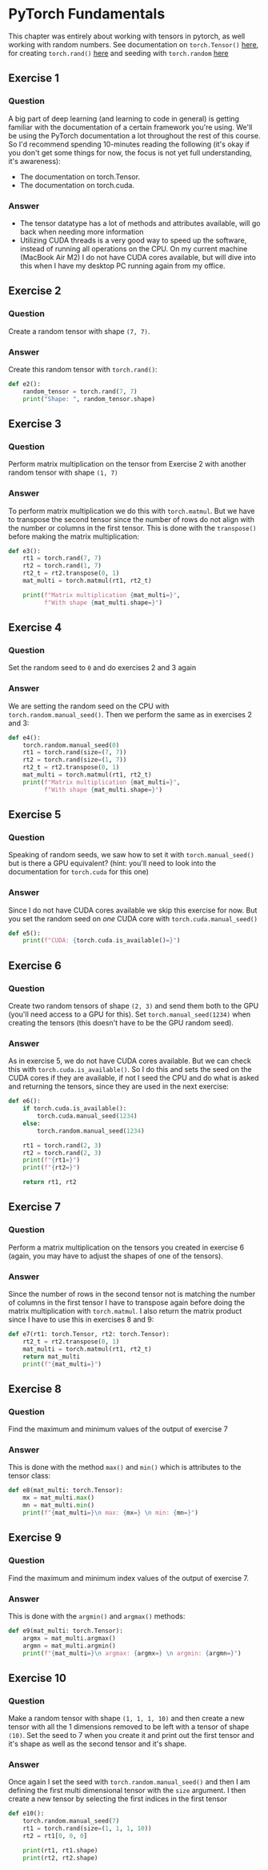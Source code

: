 # PyTorch Fundamentals

This chapter was entirely about working with tensors in 
pytorch, as well working with random numbers. See 
documentation on `torch.Tensor()` [here](https://docs.pytorch.org/docs/stable/tensors.html),
for creating `torch.rand()` [here](https://docs.pytorch.org/docs/stable/generated/torch.rand.html)
and seeding with `torch.random` [here](https://docs.pytorch.org/docs/stable/random.html) 

## Exercise 1 

### Question
A big part of deep learning (and learning to code in general) is getting familiar with the documentation
of a certain framework you're using. We'll be using the PyTorch documentation a lot throughout the rest
of this course. So I'd recommend spending 10-minutes reading the following (it's okay if you don't get 
some things for now, the focus is not yet full understanding, it's awareness):

* The documentation on torch.Tensor.
* The documentation on torch.cuda.


### Answer

* The tensor datatype has a lot of methods and attributes available, will go 
back when needing more information 
* Utilizing CUDA threads is a very good way to speed up the software, instead
of running all operations on the CPU. On my current machine (MacBook Air M2) 
I do not have CUDA cores available, but will dive into this when I have my 
desktop PC running again from my office.

## Exercise 2 

### Question
Create a random tensor with shape `(7, 7)`.

### Answer

Create this random tensor with `torch.rand()`:

```python
def e2():
    random_tensor = torch.rand(7, 7)
    print("Shape: ", random_tensor.shape)
```

## Exercise 3 

### Question
Perform matrix multiplication on the tensor from Exercise 2 with another random tensor with shape `(1, 7)`

### Answer

To perform matrix multiplication we do this with `torch.matmul`. But we have to transpose the second tensor
since the number of rows do not align with the number or columns in the first tensor. This is done with the 
`transpose()` before making the matrix multiplication:

```python
def e3():
    rt1 = torch.rand(7, 7)
    rt2 = torch.rand(1, 7)
    rt2_t = rt2.transpose(0, 1)
    mat_multi = torch.matmul(rt1, rt2_t)

    print(f"Matrix multiplication {mat_multi=}",
          f"With shape {mat_multi.shape=}")
```

## Exercise 4 

### Question
Set the random seed to `0` and do exercises 2 and 3 again

### Answer

We are setting the random seed on the CPU with `torch.random.manual_seed()`. Then we perform the same as in 
exercises 2 and 3: 

```python
def e4():
    torch.random.manual_seed(0)
    rt1 = torch.rand(size=(7, 7))
    rt2 = torch.rand(size=(1, 7))
    rt2_t = rt2.transpose(0, 1)
    mat_multi = torch.matmul(rt1, rt2_t)
    print(f"Matrix multiplication {mat_multi=}",
          f"With shape {mat_multi.shape=}")
```

## Exercise 5

### Question
Speaking of random seeds, we saw how to set it with `torch.manual_seed()` but is there a GPU equivalent? 
(hint: you'll need to look into the documentation for `torch.cuda` for this one)

### Answer
Since I do not have CUDA cores available we skip this exercise for now. But you set the random seed 
on *one* CUDA core with `torch.cuda.manual_seed()`

```python
def e5():
    print(f"CUDA: {torch.cuda.is_available()=}")
```




## Exercise 6 

### Question 
Create two random tensors of shape `(2, 3)` and send them both to the GPU (you'll need access to a GPU for this). 
Set `torch.manual_seed(1234)` when creating the tensors (this doesn't have to be the GPU random seed).


### Answer

As in exercise 5, we do not have CUDA cores available. But we can check this with `torch.cuda.is_available()`. So 
I do this and sets the seed on the CUDA cores if they are available, if not I seed the CPU and do what is asked and 
returning the tensors, since they are used in the next exercise:

```python
def e6():
    if torch.cuda.is_available():
        torch.cuda.manual_seed(1234)
    else:
        torch.random.manual_seed(1234)

    rt1 = torch.rand(2, 3)
    rt2 = torch.rand(2, 3)
    print(f"{rt1=}")
    print(f"{rt2=}")

    return rt1, rt2
```

## Exercise 7

### Question
Perform a matrix multiplication on the tensors you created in exercise 6 (again, you may have to adjust the shapes of one of the tensors).

### Answer
Since the number of rows in the second tensor not is matching the number of columns in the first tensor
I have to transpose again before doing the matrix multiplication with `torch.matmul`. I also return the 
matrix product since I have to use this in exercises 8 and 9:

```python
def e7(rt1: torch.Tensor, rt2: torch.Tensor):
    rt2_t = rt2.transpose(0, 1)
    mat_multi = torch.matmul(rt1, rt2_t)
    return mat_multi
    print(f"{mat_multi=}")
```

## Exercise 8

### Question
Find the maximum and minimum values of the output of exercise 7

### Answer
This is done with the method `max()` and `min()` which is attributes
to the tensor class:

```python
def e8(mat_multi: torch.Tensor):
    mx = mat_multi.max()
    mn = mat_multi.min()
    print(f"{mat_multi=}\n max: {mx=} \n min: {mn=}")

```

## Exercise 9

### Question
Find the maximum and minimum index values of the output of exercise 7.

### Answer
This is done with the `argmin()` and `argmax()` methods:

```Python
def e9(mat_multi: torch.Tensor):
    argmx = mat_multi.argmax()
    argmn = mat_multi.argmin()
    print(f"{mat_multi=}\n argmax: {argmx=} \n argmin: {argmn=}")

```

## Exercise 10

### Question
Make a random tensor with shape `(1, 1, 1, 10)` and then create a new tensor with all the 1 dimensions removed to be left with a tensor of shape `(10)`. 
Set the seed to 7 when you create it and print out the first tensor and it's shape as well as the second tensor and it's shape.


### Answer
Once again I set the seed with `torch.random.manual_seed()` and then I am defining the first multi dimensional tensor with the 
`size` argument. I then create a new tensor by selecting the first indices in the first tensor

```python
def e10():
    torch.random.manual_seed(7)
    rt1 = torch.rand(size=(1, 1, 1, 10))
    rt2 = rt1[0, 0, 0]

    print(rt1, rt1.shape)
    print(rt2, rt2.shape)
```




















